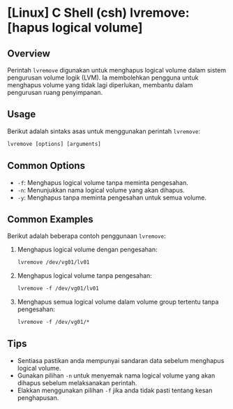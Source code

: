 # [Linux] C Shell (csh) lvremove: [hapus logical volume]

## Overview
Perintah `lvremove` digunakan untuk menghapus logical volume dalam sistem pengurusan volume logik (LVM). Ia membolehkan pengguna untuk menghapus volume yang tidak lagi diperlukan, membantu dalam pengurusan ruang penyimpanan.

## Usage
Berikut adalah sintaks asas untuk menggunakan perintah `lvremove`:

```csh
lvremove [options] [arguments]
```

## Common Options
- `-f`: Menghapus logical volume tanpa meminta pengesahan.
- `-n`: Menunjukkan nama logical volume yang akan dihapus.
- `-y`: Menghapus tanpa meminta pengesahan untuk semua volume.

## Common Examples
Berikut adalah beberapa contoh penggunaan `lvremove`:

1. Menghapus logical volume dengan pengesahan:
   ```csh
   lvremove /dev/vg01/lv01
   ```

2. Menghapus logical volume tanpa pengesahan:
   ```csh
   lvremove -f /dev/vg01/lv01
   ```

3. Menghapus semua logical volume dalam volume group tertentu tanpa pengesahan:
   ```csh
   lvremove -f /dev/vg01/*
   ```

## Tips
- Sentiasa pastikan anda mempunyai sandaran data sebelum menghapus logical volume.
- Gunakan pilihan `-n` untuk menyemak nama logical volume yang akan dihapus sebelum melaksanakan perintah.
- Elakkan menggunakan pilihan `-f` jika anda tidak pasti tentang kesan penghapusan.